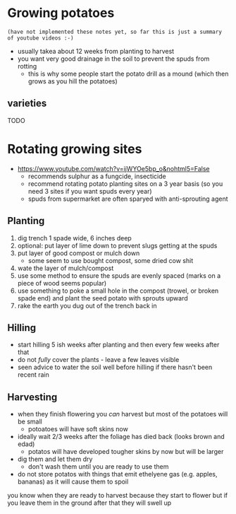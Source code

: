 # Growing potatoes

    (have not implemented these notes yet, so far this is just a summary of youtube videos :-)

* usually takea about 12 weeks from planting to harvest
* you want very good drainage in the soil to prevent the spuds from rotting
    * this is why some people start the potato drill as a mound (which then grows as you hill the potatoes)

## varieties

TODO

# Rotating growing sites

* https://www.youtube.com/watch?v=ijWYOe5bp_o&nohtml5=False
    * recommends sulphur as a fungcide, insecticide
    * recommend rotating potato planting sites on a 3 year basis (so you need 3 sites if you want spuds every year)
    * spuds from supermarket are often sparyed with anti-sprouting agent


## Planting

1. dig trench 1 spade wide, 6 inches deep
1. optional: put layer of lime down to prevent slugs getting at the spuds
1. put layer of good compost or mulch down
    * some seem to use bought compost, some dried cow shit
1. wate the layer of mulch/compost
1. use some method to ensure the spuds are evenly spaced (marks on a piece of wood seems popular)
1. use something to poke a small hole in the compost (trowel, or broken spade end) and plant the seed potato with sprouts upward
1. rake the earth you dug out of the trench back in

## Hilling

* start hilling 5 ish weeks after planting and then every few weeks after that
* do not _fully_ cover the plants - leave a few leaves visible
* seen advice to water the soil well before hilling if there hasn't been recent rain

## Harvesting

* when they finish flowering you _can_ harvest but most of the potatoes will be small
    * potoatoes will have soft skins now
* ideally wait 2/3 weeks after the foliage has died back (looks brown and edad)
    * potatos will have developed tougher skins by now but will be larger
* dig them and let them dry
    * don't wash them until you are ready to use them
* do not store potatos with things that emit ethelyene gas (e.g. apples, bananas) as it will cause them to spoil

you know when they are ready to harvest because they start to flower
    but if you leave them in the ground after that they will swell up
